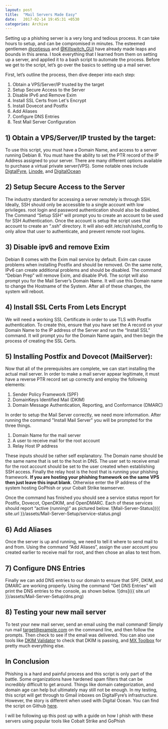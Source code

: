 ```yaml
---
layout: post
title:  "Mail Servers Made Easy"
date:   2017-02-14 19:45:31 +0530
categories: Archive
---
```


Setting up a phishing server is a very long and tedious process. It can take hours to setup, and can be compromised in minutes. The esteemed gentlemen [@cptjesus](https://twitter.com/cptjesus) and [@Killswitch_GUI](https://twitter.com/Killswitch_GUI) have already made leaps and bounds in this arena. I took everything that I learned from them on setting up a server, and applied it to a bash script to automate the process. Before we get to the script, let’s go over the basics to setting up a mail server.

First, let’s outline the process, then dive deeper into each step:

1. Obtain a VPS/Server/IP trusted by the target
2. Setup Secure Access to the Server
3. Disable IPv6 and Remove Exim
4. Install SSL Certs from Let's Encrypt
5. Install Dovecot and Postfix
6. Add Aliases
7. Configure DNS Entries
8. Test Mail Server Configuration

## 1) Obtain a VPS/Server/IP trusted by the target: ##

To use this script, you must have a Domain Name, and access to a server running Debian 8. You must have the ability to set the PTR record of the IP Address assigned to your server. There are many different options available to purchase a virtual private server(VPS). Some notable ones include [DigtalFyre](https://www.digitalfyre.com), [Linode](https://www.linode.com), and [DigitalOcean](https://www.digitalocean.com/)

## 2) Setup Secure Access to the Server ##

The industry standard for accessing a server remotely is through SSH. Ideally, SSH should only be accessible to a single account with low privileges. root login and password authentication should also be disabled. The Command “Setup SSH” will prompt you to create an account to be used for SSH Authentication. Once the account is setup the script uses that account to create an “.ssh” directory. It will also edit /etc/ssh/sshd_config to only allow that user to authenticate, and prevent remote root logins.

## 3) Disable ipv6 and remove Exim

Debian 8 comes with the Exim mail service by default. Exim can cause problems when installing Postfix and should be removed. On the same note, IPv6 can create additional problems and should be disabled. The command “Debian Prep” will remove Exim, and disable IPv6. The script will also prompt you for the Mail Server’s Domain Name. It will use this Domain name to change the Hostname of the System. After all of these changes, the system will reboot.

## 4) Install SSL Certs From Lets Encrypt ##

We will need a working SSL Certificate in order to use TLS with Postfix authentication. To create this, ensure that you have set the A record on your Domain Name to the IP address of the Server and run the “Install SSL” command. It will prompt you for the Domain Name again, and then begin the process of creating the SSL Certs.

## 5) Installing Postfix and Dovecot (MailServer): ##

Now that all of the prerequisites are complete, we can start installing the actual mail server. In order to make a mail server appear legitimate, it must have a reverse PTR record set up correctly and employ the following elements:

1. Sender Policy Framework (SPF)
2. DomainKeys Identified Mail (DKIM)
3. Domain Message Authentication, Reporting, and Conformance (DMARC)

In order to setup the Mail Server correctly, we need more information.  After running the command "Install Mail Server" you will be prompted for the three things.

1. Domain Name for the mail server
2. A user to receive mail for the root account
3. Relay Host IP address

These inputs should be rather self explanatory.  The Domain name should be the same name that is set to the host in DNS.  The user set to receive email for the root account should be set to the user created when establishing SSH access. Finally the relay host is the host that is running your phishing framework.  **If you are hosting your phishing framework on the same VPS then just leave this input blank**.  Otherwise enter the IP address of the system hosting GoPhish or your Cobalt Strike teamserver.

Once the command has finished you should see a service status report for Postfix, Dovecot, OpenDKIM, and OpenDMARC. Each of these services should report “active (running)” as pictured below.
![Mail-Server-Status]({{ site.url }}/assets/Mail-Server-Setup/service-status.png)

## 6) Add Aliases ##

Once the server is up and running, we need to tell it where to send mail to and from. Using the command “Add Aliases”, assign the user account you created earlier to receive mail for root, and then chose an alias to test from.

## 7) Configure DNS Entries ##

Finally we can add DNS entries to our domain to ensure that SPF, DKIM, and DMARC are working properly. Using the command “Get DNS Entries” will print the DNS entries to the console, as shown below.
![dns]({{ site.url }}/assets/Mail-Server-Setup/dns.png)

## 8) Testing your new mail server ##

To test your new mail server, send an email using the mail command! Simply run mail target@example.com on the command line, and then follow the prompts. Then check to see if the email was delivered. You can also use tools like
[DKIM Validator](http://dkimvalidator.com/) to check that DKIM is passing, and [MX Toolbox](http://mxtoolbox.com/) for pretty much everything else.

## In Conclusion ##

Phishing is a hard and painful process and this script is only part of the battle. Some organizations have hardened spam filters that can be incredibly difficult to get around. Things like domain categorization, and domain age can help but ultimately may still not be enough. In my testing, this script will get through to Gmail inboxes on DigitalFyre’s infrastructure. However, the story is different when used with Digital Ocean.  You can find the script on Github [here](https://github.com/jcatrambone94/Postfix-Server-Setup).

I will be following up this post up with a guide on how I phish with these servers using popular tools like Cobalt Strike and GoPhish
